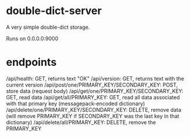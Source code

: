 double-dict-server
==================

A very simple double-dict storage.

Runs on 0.0.0.0:9000

endpoints
=========
/api/health: GET, returns text "OK"
/api/version: GET, returns text with the current version
/api/post/one/PRIMARY\_KEY/SECONDARY\_KEY: POST, store data (request body)
/api/get/one/PRIMARY\_KEY/SECONDARY\_KEY: GET, read data
/api/get/all/PRIMARY\_KEY: GET, read all data associated with that primary key (messagepack-encoded dictionary)
/api/delete/one/PRIMARY\_KEY/SECONDARY\_KEY: DELETE, remove data (will remove PRIMARY\_KEY if SECONDARY\_KEY was the last key in that dictionary)
/api/delete/all/PRIMARY\_KEY: DELETE, remove the PRIMARY\_KEY
